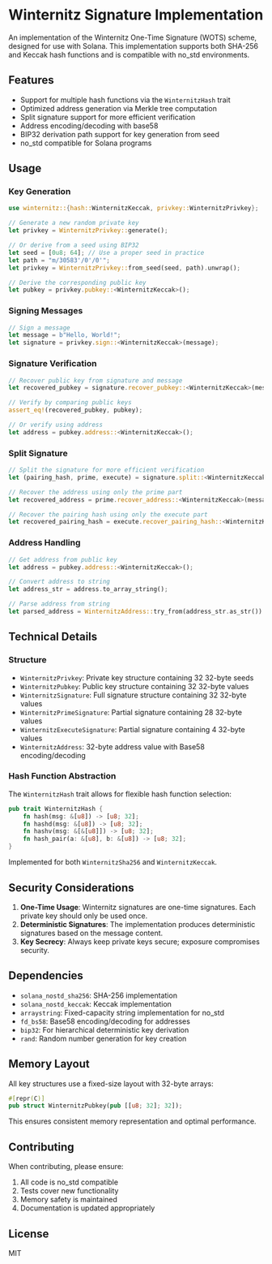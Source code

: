 # Winternitz Signature Implementation

An implementation of the Winternitz One-Time Signature (WOTS) scheme, designed for use with Solana. This implementation supports both SHA-256 and Keccak hash functions and is compatible with no_std environments.

## Features

- Support for multiple hash functions via the `WinternitzHash` trait
- Optimized address generation via Merkle tree computation
- Split signature support for more efficient verification
- Address encoding/decoding with base58
- BIP32 derivation path support for key generation from seed
- no_std compatible for Solana programs

## Usage

### Key Generation

```rust
use winternitz::{hash::WinternitzKeccak, privkey::WinternitzPrivkey};

// Generate a new random private key
let privkey = WinternitzPrivkey::generate();

// Or derive from a seed using BIP32
let seed = [0u8; 64]; // Use a proper seed in practice
let path = "m/30583'/0'/0'";
let privkey = WinternitzPrivkey::from_seed(seed, path).unwrap();

// Derive the corresponding public key
let pubkey = privkey.pubkey::<WinternitzKeccak>();
```

### Signing Messages

```rust
// Sign a message
let message = b"Hello, World!";
let signature = privkey.sign::<WinternitzKeccak>(message);
```

### Signature Verification

```rust
// Recover public key from signature and message
let recovered_pubkey = signature.recover_pubkey::<WinternitzKeccak>(message);

// Verify by comparing public keys
assert_eq!(recovered_pubkey, pubkey);

// Or verify using address
let address = pubkey.address::<WinternitzKeccak>();
```

### Split Signature

```rust
// Split the signature for more efficient verification
let (pairing_hash, prime, execute) = signature.split::<WinternitzKeccak>(message);

// Recover the address using only the prime part
let recovered_address = prime.recover_address::<WinternitzKeccak>(message, &pairing_hash);

// Recover the pairing hash using only the execute part
let recovered_pairing_hash = execute.recover_pairing_hash::<WinternitzKeccak>(message);
```

### Address Handling

```rust
// Get address from public key
let address = pubkey.address::<WinternitzKeccak>();

// Convert address to string
let address_str = address.to_array_string();

// Parse address from string
let parsed_address = WinternitzAddress::try_from(address_str.as_str()).unwrap();
```

## Technical Details

### Structure

- `WinternitzPrivkey`: Private key structure containing 32 32-byte seeds
- `WinternitzPubkey`: Public key structure containing 32 32-byte values
- `WinternitzSignature`: Full signature structure containing 32 32-byte values
- `WinternitzPrimeSignature`: Partial signature containing 28 32-byte values
- `WinternitzExecuteSignature`: Partial signature containing 4 32-byte values
- `WinternitzAddress`: 32-byte address value with Base58 encoding/decoding

### Hash Function Abstraction

The `WinternitzHash` trait allows for flexible hash function selection:

```rust
pub trait WinternitzHash {
    fn hash(msg: &[u8]) -> [u8; 32];
    fn hashd(msg: &[u8]) -> [u8; 32];
    fn hashv(msg: &[&[u8]]) -> [u8; 32];
    fn hash_pair(a: &[u8], b: &[u8]) -> [u8; 32];
}
```

Implemented for both `WinternitzSha256` and `WinternitzKeccak`.

## Security Considerations

1. **One-Time Usage**: Winternitz signatures are one-time signatures. Each private key should only be used once.
2. **Deterministic Signatures**: The implementation produces deterministic signatures based on the message content.
3. **Key Secrecy**: Always keep private keys secure; exposure compromises security.

## Dependencies

- `solana_nostd_sha256`: SHA-256 implementation
- `solana_nostd_keccak`: Keccak implementation
- `arraystring`: Fixed-capacity string implementation for no_std
- `fd_bs58`: Base58 encoding/decoding for addresses
- `bip32`: For hierarchical deterministic key derivation
- `rand`: Random number generation for key creation

## Memory Layout

All key structures use a fixed-size layout with 32-byte arrays:

```rust
#[repr(C)]
pub struct WinternitzPubkey(pub [[u8; 32]; 32]);
```

This ensures consistent memory representation and optimal performance.

## Contributing

When contributing, please ensure:
1. All code is no_std compatible
2. Tests cover new functionality
3. Memory safety is maintained
4. Documentation is updated appropriately

## License

MIT